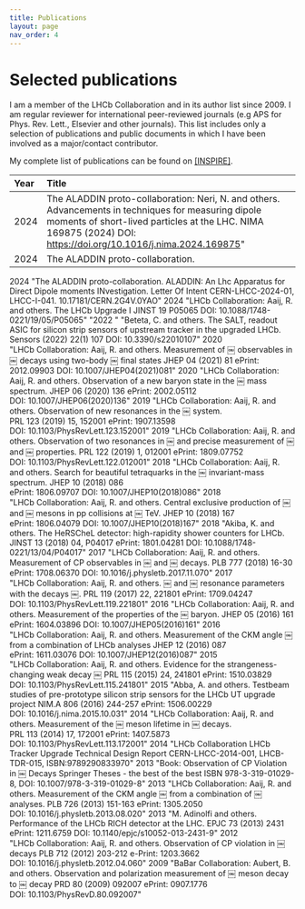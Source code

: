```yaml
---
title: Publications
layout: page
nav_order: 4
---
```

# Selected publications
I am a member of the LHCb Collaboration and in its author list since 2009.
I am regular reviewer for international peer-reviewed journals (e.g APS for Phys. Rev. Lett., Elsevier and other journals).
This list includes only a selection of publications and public documents in which I have been involved as a major/contact contributor.

My complete list of publications can be found on [[INSPIRE]](https://inspirehep.net/literature?sort=mostrecent&size=25&page=1&q=a%20gandini&ui-citation-summary=true).

| Year     | Title                |
|:---------|:---------------------|
| 2024     |The ALADDIN proto-collaboration: Neri, N. and others. Advancements in techniques for measuring dipole moments of short-lived particles at the LHC. NIMA 169875 (2024) DOI: https://doi.org/10.1016/j.nima.2024.169875" |
| 2024	   |The ALADDIN proto-collaboration. |



2024	"The ALADDIN proto-collaboration.
ALADDIN: An Lhc Apparatus for Direct Dipole moments INvestigation. Letter Of Intent
CERN-LHCC-2024-01, LHCC-I-041. 10.17181/CERN.2G4V.0YAO"
2024	"LHCb Collaboration: Aaij,  R. and others.
The LHCb Upgrade I
JINST 19 P05065 DOI: 10.1088/1748-0221/19/05/P05065"
"2022
"	"Beteta, C. and others.
The SALT, readout ASIC for silicon strip sensors of upstream tracker in the upgraded LHCb.
Sensors (2022) 22(1) 107  DOI: 10.3390/s22010107"
2020	"LHCb Collaboration: Aaij,  R. and others.
Measurement of ￼ observables in ￼ decays using two-body ￼ final states
JHEP 04 (2021) 81  ePrint: 2012.09903 DOI: 10.1007/JHEP04(2021)081"
2020	"LHCb Collaboration: Aaij,  R. and others.
Observation of a new baryon state in the ￼ mass spectrum.
JHEP 06 (2020) 136 ePrint: 2002.05112 DOI: 10.1007/JHEP06(2020)136"
2019	"LHCb Collaboration: Aaij,  R. and others.
Observation of new resonances in the ￼ system.
PRL 123 (2019) 15, 152001 ePrint: 1907.13598 DOI: 10.1103/PhysRevLett.123.152001"
2019	"LHCb Collaboration: Aaij,  R. and others.
Observation of two resonances in ￼ and precise measurement of ￼ and ￼ properties.
PRL 122 (2019) 1, 012001 ePrint: 1809.07752 DOI: 10.1103/PhysRevLett.122.012001"
2018	"LHCb Collaboration: Aaij,  R. and others.
Search for beautiful tetraquarks in the ￼ invariant-mass spectrum.
JHEP 10 (2018) 086 ePrint: 1806.09707 DOI: 10.1007/JHEP10(2018)086"
2018	"LHCb Collaboration: Aaij,  R. and others.
Central exclusive production of ￼ and ￼ mesons in pp collisions at ￼ TeV.
JHEP 10 (2018) 167 ePrint: 1806.04079 DOI: 10.1007/JHEP10(2018)167"
2018	"Akiba, K. and others.
The HeRSCheL detector: high-rapidity shower counters for LHCb.
JINST 13 (2018) 04, P04017 ePrint: 1801.04281 DOI: 10.1088/1748-0221/13/04/P04017"
2017	"LHCb Collaboration: Aaij,  R. and others.
Measurement of CP observables in ￼ and ￼ decays.
PLB 777 (2018) 16-30 ePrint: 1708.06370 DOI: 10.1016/j.physletb.2017.11.070"
2017	"LHCb Collaboration: Aaij,  R. and others.
￼ and ￼  resonance parameters with the decays ￼.
PRL 119 (2017) 22, 221801 ePrint: 1709.04247 DOI: 10.1103/PhysRevLett.119.221801"
2016	"LHCb Collaboration: Aaij,  R. and others.
Measurement of the properties of the ￼ baryon.
JHEP 05 (2016) 161 ePrint: 1604.03896 DOI: 10.1007/JHEP05(2016)161"
2016	"LHCb Collaboration: Aaij,  R. and others.
Measurement of the CKM angle ￼ from a combination of LHCb analyses
JHEP 12 (2016) 087 ePrint: 1611.03076 DOI: 10.1007/JHEP12(2016)087"
2015	"LHCb Collaboration: Aaij,  R. and others.
Evidence for the strangeness-changing weak decay ￼
PRL 115 (2015) 24, 241801 ePrint: 1510.03829 DOI: 10.1103/PhysRevLett.115.241801"
2015	"Abba, A. and others.
Testbeam studies of pre-prototype silicon strip sensors for the LHCb UT upgrade project
NIM.A 806 (2016) 244-257 ePrint: 1506.00229 DOI: 10.1016/j.nima.2015.10.031"
2014	"LHCb Collaboration: Aaij,  R. and others.
Measurement of the ￼ meson lifetime in ￼ decays.
PRL 113 (2014) 17, 172001 ePrint: 1407.5873 DOI: 10.1103/PhysRevLett.113.172001"
2014	"LHCb Collaboration
LHCb Tracker Upgrade Technical Design Report
CERN-LHCC-2014-001, LHCB-TDR-015, ISBN:9789290833970"
2013	"Book: Observation of CP Violation in ￼ Decays
Springer Theses - the best of the best
ISBN 978-3-319-01029-8, DOI: 10.1007/978-3-319-01029-8"
2013	"LHCb Collaboration: Aaij,  R. and others.
Measurement of the CKM angle ￼ from a combination of ￼ analyses.
PLB 726 (2013) 151-163 ePrint: 1305.2050 DOI: 10.1016/j.physletb.2013.08.020"
2013	"M. Adinolfi and others.
Performance of the LHCb RICH detector at the LHC.
EPJC 73 (2013) 2431 ePrint: 1211.6759 DOI: 10.1140/epjc/s10052-013-2431-9"
2012	"LHCb Collaboration: Aaij,  R. and others.
Observation of CP violation in ￼ decays
PLB 712 (2012) 203-212 e-Print: 1203.3662 DOI: 10.1016/j.physletb.2012.04.060"
2009	"BaBar Collaboration: Aubert, B. and others.
Observation and polarization measurement of ￼ meson decay to ￼ decay
PRD 80 (2009) 092007 ePrint: 0907.1776 DOI: 10.1103/PhysRevD.80.092007"
